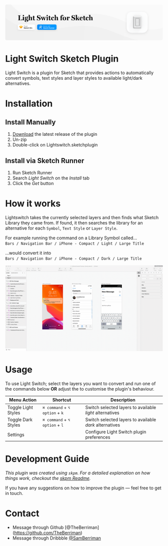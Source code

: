 ![Light Switch Hero Banner](./docs/lightswitch-hero-banner.png "Light Switch Hero Banner")


# Light Switch Sketch Plugin

Light Switch is a plugin for Sketch that provides actions to automatically convert symbols, text styles and layer styles to available light/dark alternatives.


# Installation

## Install Manually
1. [Download](../../releases/latest/download/Lightswitch.sketchplugin.zip) the latest release of the plugin
2. Un-zip
3. Double-click on Lightswitch.sketchplugin

## Install via Sketch Runner
1. Run Sketch Runner
2. Search _Light Switch_ on the _Install_ tab
3. Click the _Get_ button


# How it works

Lightswitch takes the currently selected layers and then finds what Sketch Library they came from. If found, it then searches the library for an alternative for each `Symbol`, `Text Style` or `Layer Style`.

For example running the command on a Library Symbol called...<br />
`Bars / Navigation Bar / iPhone - Compact / Light / Large Title`

...would convert it into<br />
`Bars / Navigation Bar / iPhone - Compact / Dark / Large Title`

![Screen recording of Light Switch usage](./docs/lightswitch-screen-demo.gif "Light Switch usage GIF")

# Usage

To use Light Switch; select the layers you want to convert and run one of the commands below **OR** adjust the to customise the plugin's behaviour.   

| Menu Action                   | Shortcut                          | Description                                             |
| ------------------------------| ----------------------------------| --------------------------------------------------------|
| Toggle Light Styles           | `⌘ command` + `⌥ option` + `k`    | Switch selected layers to available *light* alternatives|
| Toggle Dark Styles            | `⌘ command` + `⌥ option` + `l`    | Switch selected layers to available *dark* alternatives |
| Settings                      |                                   | Configure Light Switch plugin preferences               |


# Development Guide

_This plugin was created using `skpm`. For a detailed explanation on how things work, checkout the [skpm Readme](https://github.com/skpm/skpm/blob/master/README.md)._

If you have any suggestions on how to improve the plugin — feel free to get in touch.


# Contact

* Message through Github [@TheBerriman] (https://github.com/TheBerriman)
* Message through Dribbble [@SamBerriman](https://dribbble.com/samberriman)
